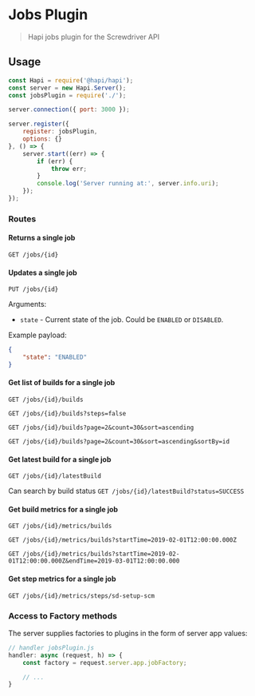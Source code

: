 # Jobs Plugin
> Hapi jobs plugin for the Screwdriver API

## Usage

```javascript
const Hapi = require('@hapi/hapi');
const server = new Hapi.Server();
const jobsPlugin = require('./');

server.connection({ port: 3000 });

server.register({
    register: jobsPlugin,
    options: {}
}, () => {
    server.start((err) => {
        if (err) {
            throw err;
        }
        console.log('Server running at:', server.info.uri);
    });
});

```

### Routes

#### Returns a single job
`GET /jobs/{id}`

#### Updates a single job
`PUT /jobs/{id}`

Arguments:

* `state` - Current state of the job. Could be `ENABLED` or `DISABLED`.

Example payload:
```json
{   
    "state": "ENABLED"
}
```

#### Get list of builds for a single job
`GET /jobs/{id}/builds`

`GET /jobs/{id}/builds?steps=false`

`GET /jobs/{id}/builds?page=2&count=30&sort=ascending`

`GET /jobs/{id}/builds?page=2&count=30&sort=ascending&sortBy=id`

#### Get latest build for a single job
`GET /jobs/{id}/latestBuild`

Can search by build status
`GET /jobs/{id}/latestBuild?status=SUCCESS`

#### Get build metrics for a single job
`GET /jobs/{id}/metrics/builds`

`GET /jobs/{id}/metrics/builds?startTime=2019-02-01T12:00:00.000Z`

`GET /jobs/{id}/metrics/builds?startTime=2019-02-01T12:00:00.000Z&endTime=2019-03-01T12:00:00.000`

#### Get step metrics for a single job
`GET /jobs/{id}/metrics/steps/sd-setup-scm`

### Access to Factory methods
The server supplies factories to plugins in the form of server app values:

```js
// handler jobsPlugin.js
handler: async (request, h) => {
    const factory = request.server.app.jobFactory;

    // ...
}
```
